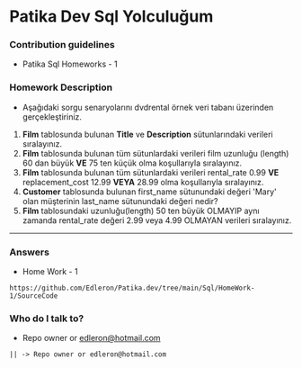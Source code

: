 # Patika Dev Sql Yolculuğum

### Contribution guidelines

* Patika Sql Homeworks - 1

### Homework Description

* Aşağıdaki sorgu senaryolarını dvdrental örnek veri tabanı üzerinden gerçekleştiriniz.

1. **Film** tablosunda bulunan **Title** ve **Description** sütunlarındaki verileri sıralayınız.
2. **Film** tablosunda bulunan tüm sütunlardaki verileri film uzunluğu (length) 60 dan büyük **VE** 75 ten küçük olma koşullarıyla sıralayınız.
3. **Film** tablosunda bulunan tüm sütunlardaki verileri rental_rate 0.99 **VE** replacement_cost 12.99 **VEYA** 28.99 olma koşullarıyla sıralayınız.
4. **Customer** tablosunda bulunan first_name sütunundaki değeri 'Mary' olan müşterinin last_name sütunundaki değeri nedir?
5. **Film** tablosundaki uzunluğu(length) 50 ten büyük OLMAYIP aynı zamanda rental_rate değeri 2.99 veya 4.99 OLMAYAN verileri sıralayınız.

------

### Answers

* Home Work - 1
```
https://github.com/Edleron/Patika.dev/tree/main/Sql/HomeWork-1/SourceCode
```

### Who do I talk to?

* Repo owner or edleron@hotmail.com
``` 
|| -> Repo owner or edleron@hotmail.com
```